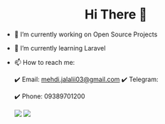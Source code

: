 <html>
    <h1 align="center"> Hi There 👋 </h1>

- 🔭 I’m currently working on Open Source Projects
- 🌱 I’m currently learning Laravel
- 📫 How to reach me: 

     :heavy_check_mark: Email: mehdi.jalalii03@gmail.com
     :heavy_check_mark: Telegram: 

     :heavy_check_mark: Phone: 09389701200

    <a href="https://github.com/mehdijalalii">
    <img align="center" src="https://github-readme-stats.vercel.app/api?username=mehdijalalii&show_icons=true&count_private=true&include_all_commits=true" /></a>
    <a href="https://github.com/mehdijalalii">
        <img align="center" src="https://github-readme-stats.vercel.app/api/top-langs/?username=mehdijalalii" />
    </a>
</html>
